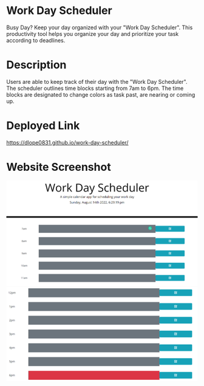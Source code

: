 # Work Day Scheduler 
Busy Day? Keep your day organized with your "Work Day Scheduler". This productivity tool helps you organize your day and prioritize your task according to deadlines. 

# Description
Users are able to keep track of their day with the "Work Day Scheduler". The scheduler outlines time blocks starting from 7am to 6pm. The time blocks are designated to change colors as task past, are nearing or coming up. 
# Deployed Link
https://dlope0831.github.io/work-day-scheduler/

# Website Screenshot
![alt screenshot of Work Day Scheduler](./public/Screenshot%20Picture%201.png)
![alt screenshot of Password Generator](./public/Screenshot%20Picture%202.png)